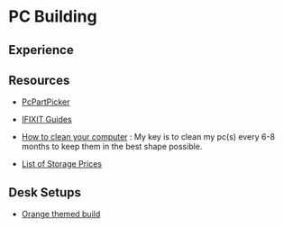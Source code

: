 # PC Building

## Experience

## Resources

- [PcPartPicker](https://pcpartpicker.com/)

- [IFIXIT Guides](https://www.ifixit.com/Guide)

- [How to clean your computer](https://www.pcgamer.com/how-to-clean-your-computer-case/) : My key is to clean my pc(s) every 6-8 months to keep them in the best shape possible. 

- [List of Storage Prices](https://diskprices.com/)

## Desk Setups

- [Orange themed build](https://www.reddit.com/r/battlestations/comments/yk31jv/room_and_pc_makeover_3_screens_down_to_2_and/?utm_source=share&utm_medium=android_app&utm_name=androidcss&utm_term=14&utm_content=share_button)